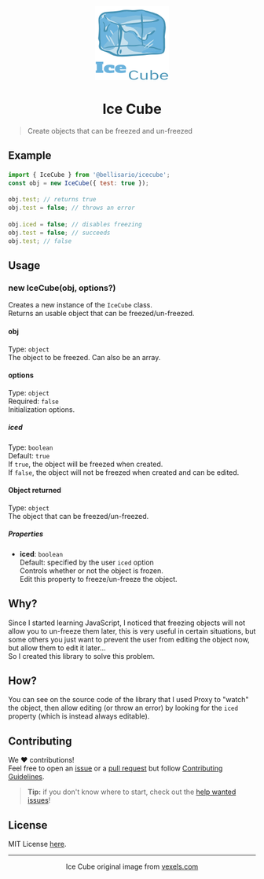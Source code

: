 <!-- cspell:word vexels -->

<p align="center"><img src="https://github.com/Bellisario/IceCube/blob/main/assets/Ice%20Cube.svg" alt="Ice Cube" width="150" height="150" /></p>
<p></p>
<h1 align="center">Ice Cube</h1>

> Create objects that can be freezed and un-freezed

## Example

```js
import { IceCube } from '@bellisario/icecube';
const obj = new IceCube({ test: true });

obj.test; // returns true
obj.test = false; // throws an error

obj.iced = false; // disables freezing
obj.test = false; // succeeds
obj.test; // false
```

## Usage

### new IceCube(obj, options?)

Creates a new instance of the `IceCube` class.\
Returns an usable object that can be freezed/un-freezed.

#### obj

Type: `object`\
The object to be freezed. Can also be an array.

#### options

Type: `object`\
Required: `false`\
Initialization options.

##### iced

Type: `boolean`\
Default: `true`\
If `true`, the object will be freezed when created.\
If `false`, the object will not be freezed when created and can be edited.

#### Object returned

Type: `object`\
The object that can be freezed/un-freezed.

##### Properties
- **iced**: `boolean`\
  Default: specified by the user `iced` option\
  Controls whether or not the object is frozen.\
  Edit this property to freeze/un-freeze the object.

## Why?

Since I started learning JavaScript, I noticed that freezing objects will not allow you to un-freeze them later, this is very useful in certain situations, but some others you just want to prevent the user from editing the object now, but allow them to edit it later...\
So I created this library to solve this problem.

## How?

You can see on the source code of the library that I used Proxy to "watch" the object, then allow editing (or throw an error) by looking for the `iced` property (which is instead always editable).

## Contributing

We :heart: contributions!\
Feel free to open an [issue](https://github.com/Bellisario/IceCube/issues) or a [pull request](https://github.com/Bellisario/IceCube/pulls) but follow [Contributing Guidelines](https://github.com/Bellisario/ice-cube/blob/main/CONTRIBUTING.md).

> **Tip:** if you don't know where to start, check out the [help wanted issues](https://github.com/Bellisario/IceCube/labels/help%20wanted)!

## License
MIT License [here](https://github.com/Bellisario/IceCube/blob/main/LICENSE).

---

<p align="center">Ice Cube original image from <a target="_blank" href="https://www.vexels.com/png-svg/preview/232100/ice-cube-melting-illustration">vexels.com</a></p>
